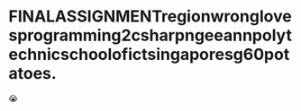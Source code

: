 # FINALASSIGNMENTregionwronglovesprogramming2csharpngeeannpolytechnicschoolofictsingaporesg60potatoes.
😭
